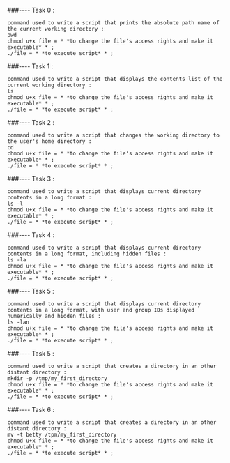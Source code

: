 ###---- Task 0 : 

	command used to write a script that prints the absolute path name of the current working directory : 
	pwd
	chmod u+x file = * *to change the file's access rights and make it executable* * ;
	./file = * *to execute script* * ;

###---- Task 1 : 

	command used to write a script that displays the contents list of the current working directory :
	ls
	chmod u+x file = * *to change the file's access rights and make it executable* * ;
	./file = * *to execute script* * ;

###---- Task 2 : 

	command used to write a script that changes the working directory to the user's home directory : 
	cd
	chmod u+x file = * *to change the file's access rights and make it executable* * ;
	./file = * *to execute script* * ;

###---- Task 3 :

	command used to write a script that displays current directory contents in a long format :  
	ls -l
	chmod u+x file = * *to change the file's access rights and make it executable* * ;
	./file = * *to execute script* * ;

###---- Task 4 :
	
	command used to write a script that displays current directory contents in a long format, including hidden files :  
	ls -la
	chmod u+x file = * *to change the file's access rights and make it executable* * ;
	./file = * *to execute script* * ;

###---- Task 5 : 

	command used to write a script that displays current directory contents in a long format, with user and group IDs displayed numerically and hidden files :  
	ls -lan
	chmod u+x file = * *to change the file's access rights and make it executable* * ;
	./file = * *to execute script* * ;

###---- Task 5 : 

	command used to write a script that creates a directory in an other distant directory :  
	mkdir -p /tmp/my_first_directory
	chmod u+x file = * *to change the file's access rights and make it executable* * ;
	./file = * *to execute script* * ;


###---- Task 6 :

	command used to write a script that creates a directory in an other distant directory :  
	mv -t betty /tpm/my_first_directory
	chmod u+x file = * *to change the file's access rights and make it executable* * ;
	./file = * *to execute script* * ;







